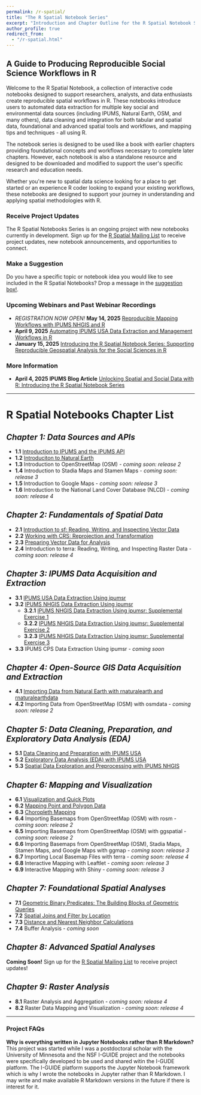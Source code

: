 ```yaml
---
permalink: /r-spatial/
title: "The R Spatial Notebook Series"
excerpt: "Introduction and Chapter Outline for the R Spatial Notebook Series"
author_profile: true
redirect_from: 
  - "/r-spatial.html"
---
```


## A Guide to Producing Reproducible Social Science Workflows in R

Welcome to the R Spatial Notebook, a collection of interactive code notebooks designed to support researchers, analysts, and data enthusiasts create reproducible spatial workflows in R.  These notebooks introduce users to automated data extraction for multiple key social and environmental data sources (including IPUMS, Natural Earth, OSM, and many others), data cleaning and integration for both tabular and spatial data, foundational and advanced spatial tools and workflows, and mapping tips and techniques - all using R.

The notebook series is designed to be used like a book with earlier chapters providing foundational concepts and workflows necessary to complete later chapters.  However, each notebook is also a standalone resource and designed to be downloaded and modified to support the user's specific research and education needs.

Whether you're new to spatial data science looking for a place to get started or an experience R coder looking to expand your existing workflows, these notebooks are designed to support your journey in understanding and applying spatial methodologies with R.

### Receive Project Updates
The R Spatial Notebooks Series is an ongoing project with new notebooks currently in development.  Sign up for the [R Spatial Mailing List](https://mailchi.mp/ab01e8fc8397/r-spatial-email-signup) to receive project updates, new notebook announcements, and opportunities to connect.

### Make a Suggestion
Do you have a specific topic or notebook idea you would like to see included in the R Spatial Notebooks?  Drop a message in the [suggestion box!](https://us19.list-manage.com/survey?u=746bf8d366d6fbc99c699e714&id=54590a28ea&attribution=false).

### Upcoming Webinars and Past Webinar Recordings
* *REGISTRATION NOW OPEN!* **May 14, 2025** [Reproducible Mapping Workflows with IPUMS NHGIS and R](https://i-guide.io/i-guide-vco/reproducible-mapping-workflows-with-ipums-nhgis-and-r)
* **April 9, 2025** [Automating IPUMS USA Data Extraction and Management Workflows in R](https://i-guide.io/i-guide-vco/introduction-to-the-r-spatial-notebooks-automating-ipums-usa-data-extraction-and-management-workflows-in-r)
* **January 15, 2025** [Introducing the R Spatial Notebook Series: Supporting Reproducible Geospatial Analysis for the Social Sciences in R](https://i-guide.io/i-guide-vco/introducing-r-spatial-notebook-series-supporting-reproducible-geospatial-analysis-for-the-social-sciences-in-r)

### More Information
* **April 4, 2025 IPUMS Blog Article** [Unlocking Spatial and Social Data with R: Introducing the R Spatial Notebook Series](https://blog.popdata.org/introducing-the-r-spatial-notebook-series)

---

# R Spatial Notebooks Chapter List

*Chapter 1: Data Sources and APIs*
------
* **1.1** [Introduction to IPUMS and the IPUMS API](https://platform.i-guide.io/notebooks/82d3b176-e4e6-4307-8186-318a3fe6c81a)
* **1.2** [Introduciton to Natural Earth](https://platform.i-guide.io/notebooks/924c7ca6-3d12-4a80-ab4d-814cc80f7f79)
* **1.3** Introduction to OpenStreetMap (OSM) - *coming soon: release 2*
* **1.4** Introduction to Stadia Maps and Stamen Maps - *coming soon: release 3*
* **1.5** Introduction to Google Maps - *coming soon: release 3*
* **1.6** Introduction to the National Land Cover Database (NLCD) - *coming soon: release 4*

*Chapter 2: Fundamentals of Spatial Data*
------
* **2.1** [Introduction to sf: Reading, Writing, and Inspecting Vector Data](https://platform.i-guide.io/notebooks/9968babe-22e4-4c3d-98e2-d8b45e9672cd)
* **2.2** [Working with CRS: Reprojection and Transformation](https://platform.i-guide.io/notebooks/76912ca7-73e4-437e-8ecf-0cb456bd7282)
* **2.3** [Preparing Vector Data for Analysis](https://platform.i-guide.io/notebooks/44926d85-7f08-4774-a103-a22ff3876cad)
* **2.4** Introduction to terra: Reading, Writing, and Inspecting Raster Data - *coming soon: release 4*

*Chapter 3: IPUMS Data Acquisition and Extraction*
------
* **3.1** [IPUMS USA Data Extraction Using ipumsr](https://platform.i-guide.io/notebooks/ab5cad39-6d00-43d2-bc51-17fd4e6b98f2)
* **3.2** [IPUMS NHGIS Data Extraction Using ipumsr](https://platform.i-guide.io/notebooks/be08e56e-1c08-458e-a230-263c64d386bc)
  * **3.2.1** [IPUMS NHGIS Data Extraction Using ipumsr: Supplemental Exercise 1](https://platform.i-guide.io/notebooks/a74fff96-4db5-430f-b346-958b0c5f7b38)
  * **3.2.2** [IPUMS NHGIS Data Extraction Using ipumsr: Supplemental Exercise 2](https://platform.i-guide.io/notebooks/bc79eda6-8353-42ea-8cb7-5db70aa6febf)
  * **3.2.3** [IPUMS NHGIS Data Extraction Using ipumsr: Supplemental Exercise 3](https://platform.i-guide.io/notebooks/55dd96e5-fdf6-408f-a050-7fcd006d0575)
* **3.3** IPUMS CPS Data Extraction Using ipumsr - *coming soon*

*Chapter 4: Open-Source GIS Data Acquisition and Extraction*
------
* **4.1** [Importing Data from Natural Earth with rnaturalearth and rnaturalearthdata](https://platform.i-guide.io/notebooks/934e764c-d727-4bab-bc1c-198233484adc)
* **4.2** Importing Data from OpenStreetMap (OSM) with osmdata - *coming soon: release 2*

*Chapter 5: Data Cleaning, Preparation, and Exploratory Data Analysis (EDA)*
------
* **5.1** [Data Cleaning and Preparation with IPUMS USA](https://platform.i-guide.io/notebooks/b4b29b13-d832-495d-8db7-1545a30549f1)
* **5.2** [Exploratory Data Analysis (EDA) with IPUMS USA](https://platform.i-guide.io/notebooks/29c5c2da-4bfe-4150-9c05-b65956c997b4)
* **5.3** [Spatial Data Exploration and Preprocessing with IPUMS NHGIS](https://platform.i-guide.io/notebooks/2927de7d-45a4-46d7-8f76-a569af637d82)

*Chapter 6: Mapping and Visualization*
------
* **6.1** [Visualization and Quick Plots](https://platform.i-guide.io/notebooks/dfe8fd72-f896-4dd2-9d61-6d9982394f1f)
* **6.2** [Mapping Point and Polygon Data](https://platform.i-guide.io/notebooks/2b9f579c-32b0-4078-af39-994bb31d50ec)
* **6.3** [Choropleth Mapping](https://platform.i-guide.io/notebooks/f2f973df-2412-49f0-ad39-d80051f20d4d)
* **6.4** Importing Basemaps from OpenStreetMap (OSM) with rosm - *coming soon: release 2*
* **6.5** Importing Basemaps from OpenStreetMap (OSM) with ggspatial - *coming soon: release 2*
* **6.6** Importing Basemaps from OpenStreetMap (OSM), Stadia Maps, Stamen Maps, and Google Maps with ggmap - *coming soon: release 3*
* **6.7** Importing Local Basemap Files with terra - *coming soon: release 4*
* **6.8** Interactive Mapping with Leaftlet - *coming soon: release 3*
* **6.9** Interactive Mapping with Shiny - *coming soon: release 3*

*Chapter 7: Foundational Spatial Analyses*
------
* **7.1** [Geometric Binary Predicates: The Building Blocks of Geometric Queries](https://platform.i-guide.io/notebooks/06a40182-91cc-4ed4-befb-7dad6ff99966)
* **7.2** [Spatial Joins and Filter by Location](https://platform.i-guide.io/notebooks/a4f2cf0c-b777-4811-8aa1-6d5420795ffe)
* **7.3** [Distance and Nearest Neighbor Calculations](https://platform.i-guide.io/notebooks/02f7f46b-c45f-4a06-81e0-d7df3f81ca23)
* **7.4** Buffer Analysis - *coming soon*

*Chapter 8: Advanced Spatial Analyses*
------
**Coming Soon!** Sign up for the [R Spatial Mailing List](https://mailchi.mp/ab01e8fc8397/r-spatial-email-signup) to receive project updates!

*Chapter 9: Raster Analysis*
------
* **8.1** Raster Analysis and Aggregation - *coming soon: release 4*
* **8.2** Raster Data Mapping and Visualization - *coming soon: release 4*

---
### Project FAQs

**Why is everything written in Jupyter Notebooks rather than R Markdown?**
This project was started while I was a postdoctoral scholar with the University of Minnesota and the NSF I-GUIDE project and the notebooks were specifically developed to be used and shared witin the I-GUDE platform.  The I-GUIDE platform supports the Jupyter Notebook framework which is why I wrote the notebooks in Jupyter rather than R Markdown.  I may write and make available R Markdown versions in the future if there is interest for it.
